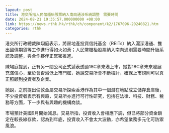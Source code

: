 ```yaml
---
layout: post
title: 港交所指人民幣櫃枱股票納入南向通涉系統調整　需要時間
date: 2024-08-21 19:35:57.000000000 +08:00
link: https://news.rthk.hk/rthk/ch/component/k2/1767096-20240821.htm
categories: rthk
---
```


港交所行政總裁陳翊庭表示，將房地產投資信託基金（REITs）納入滬深港通、推出國債期貨等工作進行得如火如荼；人民幣櫃枱股票納入南向通則需要時間升級系統及調整，與合作夥伴正緊密推進。

陳翊庭提到，正有另一間公司正式遞表透過18C章來港上市，她對18C章未來發展充滿信心，至於會否減低上市門檻，她說交易所會不斷檢討，確保上市規則可以真正照顧到投資者及企業。

她說，之前提出倫敦金屬交易所探索香港作為其中一個潛在地點成立儲存倉庫後，不少投資者表示有興趣，交易所亦進行可行性研究，包括在法律、科技、財務、稅務等方面，下一步與有興趣的機構商談。

市場預計美國9月開始減息。交易所指，投資收入會相應下調，但已將部分資金鎖定在較長線存款，認為到年底，投資收入不會太大波動，亦希望業務多元化可防禦風浪。

